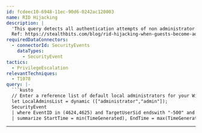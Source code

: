 ```yaml
---
id: fcdeec10-6948-11ec-90d6-0242ac120003
name: RID Hijacking
description: |
  'This query detects all authentication attempts of non administrator accounts that their RID is ending in *-500.
  Ref: https://stealthbits.com/blog/rid-hijacking-when-guests-become-admins/'
requiredDataConnectors:
  - connectorId: SecurityEvents
    dataTypes:
      - SecurityEvent
tactics:
  - PrivilegeEscalation
relevantTechniques:
  - T1078
query: |-
  ```kusto
  // Enter a reference list of default local administrators for your Windows systems
  let LocalAdminsList = dynamic (["administrator","admin"]);
  SecurityEvent
  | where EventID in (4624,4625) and TargetUserSid endswith "-500" and TargetUserName !in (LocalAdminsList)
  | summarize StartTime = min(TimeGenerated), EndTime = max(TimeGenerated) by Computer, TargetUserName, TargetUserSid, TargetLogonId, IpAddress, LogonTypeName
  ```
---
```


